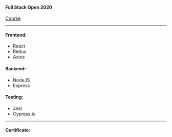 #### Full Stack Open 2020

[Course](https://fullstackopen.com/en)

***

#### Frontend:
* React
* Redux
* Axios

#### Backend:
* NodeJS
* Express

#### Testing:
* Jest
* Cypress.io

***

#### Certificate:
<img scr="certificate-fullstack.png">

